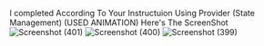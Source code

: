 I completed According To Your Instructuion Using Provider (State Management) (USED ANIMATION)
Here's The ScreenShot
![Screenshot (401)](https://github.com/user-attachments/assets/bb92cf95-112f-480b-af4f-197078a002b3)
![Screenshot (400)](https://github.com/user-attachments/assets/92c5a286-a2c0-43ed-ad1c-5f5d9dbbe1fd)
![Screenshot (399)](https://github.com/user-attachments/assets/f210d3e2-33e4-42cd-ba6b-308ee480731a)


